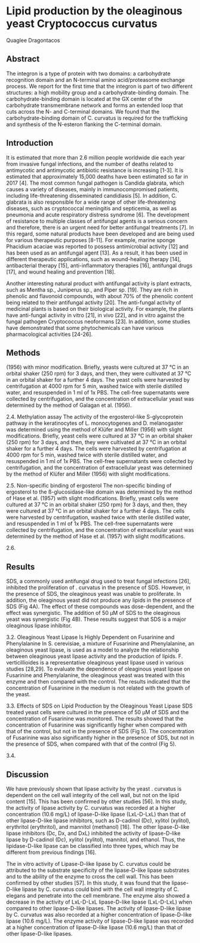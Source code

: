 # Lipid production by the oleaginous yeast Cryptococcus curvatus
Quaglee Dragontacos


## Abstract
The integron is a type of protein with two domains: a carbohydrate recognition domain and an N-terminal amino acid/proteasome exchange process. We report for the first time that the integron is part of two different structures: a high mobility group and a carbohydrate-binding domain. The carbohydrate-binding domain is located at the GX center of the carbohydrate transmembrane network and forms an extended loop that cuts across the N- and C-terminal domains. We found that the carbohydrate-binding domain of C. curvatus is required for the trafficking and synthesis of the N-esteron flanking the C-terminal domain.


## Introduction
It is estimated that more than 2.6 million people worldwide die each year from invasive fungal infections, and the number of deaths related to antimycotic and antimycotic antibiotic resistance is increasing [1-3]. It is estimated that approximately 15,000 deaths have been estimated so far in 2017 [4]. The most common fungal pathogen is Candida glabrata, which causes a variety of diseases, mainly in immunocompromised patients, including life-threatening disseminated candidiasis [5]. In addition, C. glabrata is also responsible for a wide range of other life-threatening diseases, such as cryptococcal meningitis and septicemia, as well as pneumonia and acute respiratory distress syndrome [6]. The development of resistance to multiple classes of antifungal agents is a serious concern and therefore, there is an urgent need for better antifungal treatments [7]. In this regard, some natural products have been developed and are being used for various therapeutic purposes [8-11]. For example, marine sponge Phacidium acaciae was reported to possess antimicrobial activity [12] and has been used as an antifungal agent [13]. As a result, it has been used in different therapeutic applications, such as wound-healing therapy [14], antibacterial therapy [15], anti-inflammatory therapies [16], antifungal drugs [17], and wound healing and prevention [18].

Another interesting natural product with antifungal activity is plant extracts, such as Mentha sp., Juniperus sp., and Piper sp. [19]. They are rich in phenolic and flavonoid compounds, with about 70% of the phenolic content being related to their antifungal activity [20]. The anti-fungal activity of medicinal plants is based on their biological activity. For example, the plants have anti-fungal activity in vitro [21], in vivo [22], and in vitro against the fungal pathogen Cryptococcus neoformans [23]. In addition, some studies have demonstrated that some phytochemicals can have various pharmacological activities [24-26].


## Methods
(1956) with minor modification. Briefly, yeasts were cultured at 37 °C in an orbital shaker (250 rpm) for 3 days, and then, they were cultivated at 37 °C in an orbital shaker for a further 4 days. The yeast cells were harvested by centrifugation at 4000 rpm for 5 min, washed twice with sterile distilled water, and resuspended in 1 ml of 1x PBS. The cell-free supernatants were collected by centrifugation, and the concentration of extracellular yeast was determined by the method of Galagan et al. (1956).

2.4. Methylation assay
The activity of the ergosterol-like S-glycoprotein pathway in the keratinocytes of L. monocytogenes and D. melanogaster was determined using the method of Klüfer and Miller (1956) with slight modifications. Briefly, yeast cells were cultured at 37 °C in an orbital shaker (250 rpm) for 3 days, and then, they were cultivated at 37 °C in an orbital shaker for a further 4 days. The cells were harvested by centrifugation at 4000 rpm for 5 min, washed twice with sterile distilled water, and resuspended in 1 ml of 1x PBS. The cell-free supernatants were collected by centrifugation, and the concentration of extracellular yeast was determined by the method of Klüfer and Miller (1956) with slight modifications.

2.5. Non-specific binding of ergosterol
The non-specific binding of ergosterol to the ß-glucosidase-like domain was determined by the method of Hase et al. (1957) with slight modifications. Briefly, yeast cells were cultured at 37 °C in an orbital shaker (250 rpm) for 3 days, and then, they were cultured at 37 °C in an orbital shaker for a further 4 days. The cells were harvested by centrifugation, washed twice with sterile distilled water, and resuspended in 1 ml of 1x PBS. The cell-free supernatants were collected by centrifugation, and the concentration of extracellular yeast was determined by the method of Hase et al. (1957) with slight modifications.

2.6.


## Results
SDS, a commonly used antifungal drug used to treat fungal infections [26], inhibited the proliferation of . curvatus in the presence of SDS. However, in the presence of SDS, the oleaginous yeast was unable to proliferate. In addition, the oleaginous yeast did not produce any lipids in the presence of SDS (Fig 4A). The effect of these compounds was dose-dependent, and the effect was synergistic. The addition of 50 µM of SDS to the oleaginous yeast was synergistic (Fig 4B). These results suggest that SDS is a major oleaginous lipase inhibitor.

3.2. Oleaginous Yeast Lipase Is Highly Dependent on Fusarinine and Phenylalanine
In S. cerevisiae, a mixture of Fusarinine and Phenylalanine, an oleaginous yeast lipase, is used as a model to analyze the relationship between oleaginous yeast lipase activity and the production of lipids. F. verticillioides is a representative oleaginous yeast lipase used in various studies [28,29]. To evaluate the dependence of oleaginous yeast lipase on Fusarinine and Phenylalanine, the oleaginous yeast was treated with this enzyme and then compared with the control. The results indicated that the concentration of Fusarinine in the medium is not related with the growth of the yeast.

3.3. Effects of SDS on Lipid Production by the Oleaginous Yeast Lipase
SDS treated yeast cells were cultured in the presence of 50 µM of SDS and the concentration of Fusarinine was monitored. The results showed that the concentration of Fusarinine was significantly higher when compared with that of the control, but not in the presence of SDS (Fig 5). The concentration of Fusarinine was also significantly higher in the presence of SDS, but not in the presence of SDS, when compared with that of the control (Fig 5).

3.4.


## Discussion
We have previously shown that lipase activity by the yeast . curvatus is dependent on the cell wall integrity of the cell wall, but not on the lipid content [15]. This has been confirmed by other studies [56]. In this study, the activity of lipase activity by C. curvatus was recorded at a higher concentration (10.6 mg/L) of lipase-D-like lipase (LxL-D-LxL) than that of other lipase-D-like lipase inhibitors, such as D-cadinol (Dc), xylitol (xylitol), erythritol (erythritol), and mannitol (methanol) [16]. The other lipase-D-like lipase inhibitors (Dc, Dx, and DxL) inhibited the activity of lipase-D-like lipase by D-cadinol (Dc), xylitol (xylitol), mannitol, and ethanol. Thus, the lipidase-D-like lipase can be classified into three types, which may be different from previous findings [16].

The in vitro activity of Lipase-D-like lipase by C. curvatus could be attributed to the substrate specificity of the lipase-D-like lipase substrates and to the ability of the enzyme to cross the cell wall. This has been confirmed by other studies [57]. In this study, it was found that the lipase-D-like lipase by C. curvatus could bind with the cell wall integrity of C. elegans and penetrate into the cell membrane. The enzyme also showed a decrease in the activity of LxL-D-LxL lipase-D-like lipase (LxL-D-LxL) when compared to other lipase-D-like lipases. The activity of lipase-D-like lipase by C. curvatus was also recorded at a higher concentration of lipase-D-like lipase (10.6 mg/L). The enzyme activity of lipase-D-like lipase was recorded at a higher concentration of lipase-D-like lipase (10.6 mg/L) than that of other lipase-D-like lipases.
